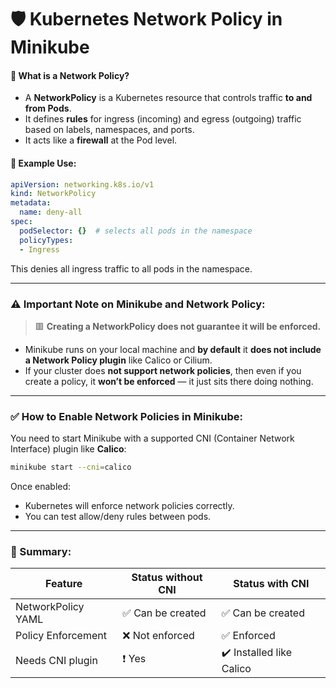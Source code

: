 # 🛡️ **Kubernetes Network Policy in Minikube**

#### 📘 What is a Network Policy?

* A **NetworkPolicy** is a Kubernetes resource that controls traffic **to and from Pods**.
* It defines **rules** for ingress (incoming) and egress (outgoing) traffic based on labels, namespaces, and ports.
* It acts like a **firewall** at the Pod level.

#### 🧪 Example Use:

```yaml
apiVersion: networking.k8s.io/v1
kind: NetworkPolicy
metadata:
  name: deny-all
spec:
  podSelector: {}  # selects all pods in the namespace
  policyTypes:
  - Ingress
```

This denies all ingress traffic to all pods in the namespace.

---

### ⚠️ Important Note on Minikube and Network Policy:

> 🟥 **Creating a NetworkPolicy does not guarantee it will be enforced.**

* Minikube runs on your local machine and **by default** it **does not include a Network Policy plugin** like Calico or Cilium.
* If your cluster does **not support network policies**, then even if you create a policy, it **won’t be enforced** — it just sits there doing nothing.

---

### ✅ How to Enable Network Policies in Minikube:

You need to start Minikube with a supported CNI (Container Network Interface) plugin like **Calico**:

```bash
minikube start --cni=calico
```

Once enabled:

* Kubernetes will enforce network policies correctly.
* You can test allow/deny rules between pods.

---

### 🧠 Summary:

| Feature            | Status without CNI | Status with CNI          |
| ------------------ | ------------------ | ------------------------ |
| NetworkPolicy YAML | ✅ Can be created   | ✅ Can be created         |
| Policy Enforcement | ❌ Not enforced     | ✅ Enforced               |
| Needs CNI plugin   | ❗ Yes              | ✔️ Installed like Calico |
